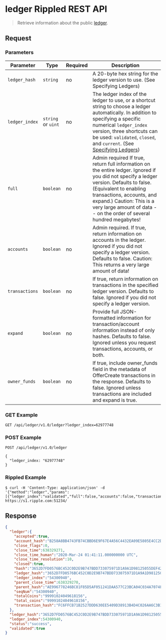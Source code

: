 # ledger Rippled REST API

> Retrieve information about the public [ledger](https://xrpl.org/ledgers.html).

## Request

### Parameters

| Parameter | Type | Required | Description |
|-----------|------|--------- | ------------|
| `ledger_hash` | `string` | no | A 20-byte hex string for the ledger version to use. (See Specifying Ledgers) |
| `ledger_index` | `string` or `uint` | no | The ledger index of the ledger to use, or a shortcut string to choose a ledger automatically. In addition to specifying a specific numerical `ledger_index` version, three shortcuts can be used: `validated`, `closed`, and `current`. (See [Specifying Ledgers](https://xrpl.org/basic-data-types.html#specifying-ledgers)) |
| `full` | `boolean` | no | Admin required If true, return full information on the entire ledger. Ignored if you did not specify a ledger version. Defaults to false. (Equivalent to enabling transactions, accounts, and expand.) Caution: This is a very large amount of data -- on the order of several hundred megabytes! |
| `accounts` | `boolean` | no | Admin required. If true, return information on accounts in the ledger. Ignored if you did not specify a ledger version. Defaults to false. Caution: This returns a very large amount of data! |
| `transactions` | `boolean` | no | If true, return information on transactions in the specified ledger version. Defaults to false. Ignored if you did not specify a ledger version. |
| `expand` | `boolean` | no | Provide full JSON-formatted information for transaction/account information instead of only hashes. Defaults to false. Ignored unless you request transactions, accounts, or both. |
| `owner_funds` | `boolean` | no | If true, include owner_funds field in the metadata of OfferCreate transactions in the response. Defaults to false. Ignored unless transactions are included and expand is true. |

### GET Example

```
GET /api/ledger/v1.0/ledger?ledger_index=62977748
```

### POST Example

```
POST /api/ledger/v1.0/ledger

{
  "ledger_index: "62977748"
}
```

### Rippled Example

```
$ curl -H 'Content-Type: application/json' -d '{"method":"ledger","params":[{"ledger_index":"validated","full":false,"accounts":false,"transactions":false,"expand":false,"owner_funds":false}]}' https://s1.ripple.com:51234/
```



## Response


```json
{
  "ledger":{
    "accepted":true,
    "account_hash":"B258A8BB4743FB74CBBD6E9F67E4A56C4432EA09E5805E4CC2DA26F2DBE8F3D1",
    "close_flags":0,
    "close_time":638329271,
    "close_time_human":"2020-Mar-24 01:41:11.000000000 UTC",
    "close_time_resolution":10,
    "closed":true,
    "hash":"3652D7FD0576BC452C0D2E9B747BDD733075971D1A9A1D98125055DEF428721A",
    "ledger_hash":"3652D7FD0576BC452C0D2E9B747BDD733075971D1A9A1D98125055DEF428721A",
    "ledger_index":"54300940",
    "parent_close_time":638329270,
    "parent_hash":"AE996778246BC81F85D5AF051241DAA577C23BCA04C034A7074F93700194520D",
    "seqNum":"54300940",
    "totalCoins":"99991024049618156",
    "total_coins":"99991024049618156",
    "transaction_hash":"FC6FFCB71B2527DDD630EE5409D38913B4D4C026AA6C3B14A3E9D4ED45CFE30D"
  },
  "ledger_hash":"3652D7FD0576BC452C0D2E9B747BDD733075971D1A9A1D98125055DEF428721A",
  "ledger_index":54300940,
  "status":"success",
  "validated":true
}
```